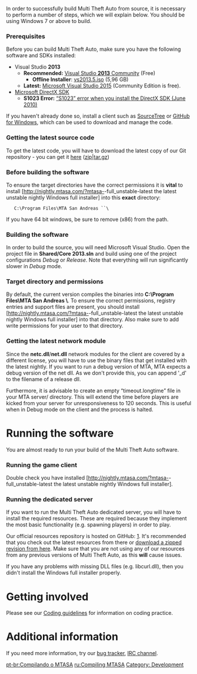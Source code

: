 In order to successfully build Multi Theft Auto from source, it is necessary to perform a number of steps, which we will explain below. You should be using Windows 7 or above to build.

### Prerequisites

Before you can build Multi Theft Auto, make sure you have the following software and SDKs installed:

-   Visual Studio **2013**
    -   **Recommended:** [Visual Studio **2013** Community](https://go.microsoft.com/fwlink/?LinkId=530250) (Free)
        -   **Offline Installer**: [vs2013.5.iso](https://go.microsoft.com/fwlink/?LinkId=519391) (5,96 GB)
    -   **Latest:** [Microsoft Visual Studio 2015](https://www.visualstudio.com/en-us/downloads/download-visual-studio-vs.aspx) (Community Edition is free).
-   [Microsoft DirectX SDK](http://www.microsoft.com/en-us/download/details.aspx?displaylang=en&id=6812)
    -   **S1023 Error:** [“S1023” error when you install the DirectX SDK (June 2010)](https://support.microsoft.com/en-us/kb/2728613)

If you haven't already done so, install a client such as [SourceTree](https://www.sourcetreeapp.com/) or [GitHub for Windows](https://windows.github.com/), which can be used to download and manage the code.

### Getting the latest source code

To get the latest code, you will have to download the latest copy of our Git repository - you can get it [here](https://github.com/multitheftauto/mtasa-blue) ([zip](https://github.com/multitheftauto/mtasa-blue/archive/master.zip)|[tar.gz](https://github.com/multitheftauto/mtasa-blue/archive/master.tar.gz))

### Before building the software

To ensure the target directories have the correct permissions it is **vital** to install \[<http://nightly.mtasa.com/?mtasa->-full\_unstable-latest the latest unstable nightly Windows full installer\] into this **exact** directory:

`   C:\Program Files\MTA San Andreas ``\`

If you have 64 bit windows, be sure to remove (x86) from the path.

### Building the software

In order to build the source, you will need Microsoft Visual Studio. Open the project file in **Shared/Core 2013.sln** and build using one of the project configurations *Debug* or *Release*. Note that everything will run significantly slower in *Debug* mode.

### Target directory and permissions

By default, the current version compiles the binaries into **C:\\Program Files\\MTA San Andreas \\**. To ensure the correct permissions, registry entries and support files are present, you should install \[<http://nightly.mtasa.com/?mtasa->-full\_unstable-latest the latest unstable nightly Windows full installer\] into that directory. Also make sure to add write permissions for your user to that directory.

### Getting the latest network module

Since the **netc.dll**/**net.dll** network modules for the client are covered by a different license, you will have to use the binary files that get installed with the latest nightly. If you want to run a debug version of MTA, MTA expects a debug version of the net dll. As we don't provide this, you can append '\_d' to the filename of a release dll.

Furthermore, it is advisable to create an empty “timeout.longtime” file in your MTA server/ directory. This will extend the time before players are kicked from your server for unresponsiveness to 120 seconds. This is useful when in Debug mode on the client and the process is halted.

Running the software
====================

You are almost ready to run your build of the Multi Theft Auto software.

### Running the game client

Double check you have installed \[<http://nightly.mtasa.com/?mtasa->-full\_unstable-latest the latest unstable nightly Windows full installer\].

### Running the dedicated server

If you want to run the Multi Theft Auto dedicated server, you will have to install the required resources. These are required because they implement the most basic functionality (e.g. spawning players) in order to play.

Our official resources repository is hosted on GitHub: [1](https://github.com/multitheftauto/mtasa-resources). It's recommended that you check out the latest resources from there or [download a zipped revision from here](http://mirror.mtasa.com/mtasa/resources/). Make sure that you are not using any of our resources from any previous versions of Multi Theft Auto, as this **will** cause issues.

If you have any problems with missing DLL files (e.g. libcurl.dll), then you didn't install the Windows full installer properly.

Getting involved
================

Please see our [Coding guidelines](/docs/Coding_guidelines.md "wikilink") for information on coding practice.

Additional information
======================

If you need more information, try our [bug tracker](http://bugs.mtasa.com/), [IRC channel](irc://irc.multitheftauto.com).

[pt-br:Compilando o MTASA](/docs/pt-br:Compilando_o_MTASA.md "wikilink") [ru:Compiling MTASA](/ru:Compiling_MTASA.md "wikilink") [Category: Development](/Category:_Development.md "wikilink")
